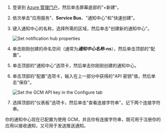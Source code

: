﻿

1. 登录到 [Azure 管理门户](https://manage.windowsazure.cn/)，然后单击屏幕底部的"+新建"。

2. 依次单击"应用服务"、**Service Bus**、"通知中心"和"快速创建"。

3. 键入通知中心的名称，选择所需的区域，然后单击"创建新的通知中心"。

   	![Set notification hub properties](./media/notification-hubs-android-configure-push/notification-hub-create-from-portal2.png)

4. 单击刚刚创建的命名空间（通常为***通知中心名称*-ns**），然后单击顶部的"配置"。

5. 单击顶部的"通知中心"选项卡，然后单击你刚刚创建的通知中心。

6. 单击顶部的"配置"选项卡，输入在上一部分中获得的"API 密钥"值，然后单击"保存"。

   	![Set the GCM API key in the Configure tab](./media/notification-hubs-android-configure-push/notification-hub-configure-android.png)

7. 选择顶部的"仪表板"选项卡，然后单击"查看连接字符串"。记下两个连接字符串。

你的通知中心现在已配置为使用 GCM，并且你有连接字符串，既可用于注册你的应用以接收通知，又可用于发送推送通知。

<!--HONumber=51-->